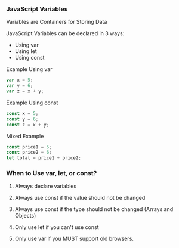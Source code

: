 ### JavaScript Variables

Variables are Containers for Storing Data

JavaScript Variables can be declared in 3 ways:

- Using var
- Using let
- Using const

Example Using var

```javascript
var x = 5;
var y = 6;
var z = x + y;
```

Example Using const 

```javascript
const x = 5;
const y = 6;
const z = x + y;
```

Mixed Example

```javascript
const price1 = 5;
const price2 = 6;
let total = price1 + price2;
```

### When to Use var, let, or const?

1. Always declare variables

2. Always use const if the value should not be changed

3. Always use const if the type should not be changed (Arrays and Objects)

4. Only use let if you can't use const

5. Only use var if you MUST support old browsers.




